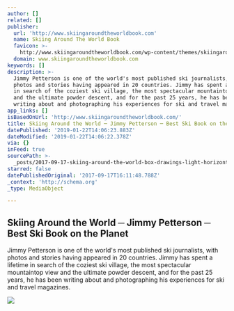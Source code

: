 ```yaml
---
author: []
related: []
publisher:
  url: 'http://www.skiingaroundtheworldbook.com'
  name: Skiing Around The World Book
  favicon: >-
    http://www.skiingaroundtheworldbook.com/wp-content/themes/skiingaround/images/favicon.ico
  domain: www.skiingaroundtheworldbook.com
keywords: []
description: >-
  Jimmy Petterson is one of the world's most published ski journalists, with
  photos and stories having appeared in 20 countries. Jimmy has spent a lifetime
  in search of the coziest ski village, the most spectacular mountaintop view
  and the ultimate powder descent, and for the past 25 years, he has been
  writing about and photographing his experiences for ski and travel magazines.
app_links: []
isBasedOnUrl: 'http://www.skiingaroundtheworldbook.com/'
title: Skiing Around the World ─ Jimmy Petterson ─ Best Ski Book on the Planet
datePublished: '2019-01-22T14:06:23.883Z'
dateModified: '2019-01-22T14:06:22.378Z'
via: {}
inFeed: true
sourcePath: >-
  _posts/2017-09-17-skiing-around-the-world-box-drawings-light-horizontal-jimmy-petterson-box-drawings-light-horizontal-best-ski-book-on.md
starred: false
datePublishedOriginal: '2017-09-17T16:11:48.788Z'
_context: 'http://schema.org'
_type: MediaObject

---
```

<article style=""><h1>Skiing Around the World ─ Jimmy Petterson ─ Best Ski Book on the Planet</h1><p>Jimmy Petterson is one of the world's most published ski journalists, with photos and stories having appeared in 20 countries. Jimmy has spent a lifetime in search of the coziest ski village, the most spectacular mountaintop view and the ultimate powder descent, and for the past 25 years, he has been writing about and photographing his experiences for ski and travel magazines.</p><img src="http://www.skiingaroundtheworldbook.com/wp-content/uploads/2014/12/Jimmy-The-skier.jpg" /></article>